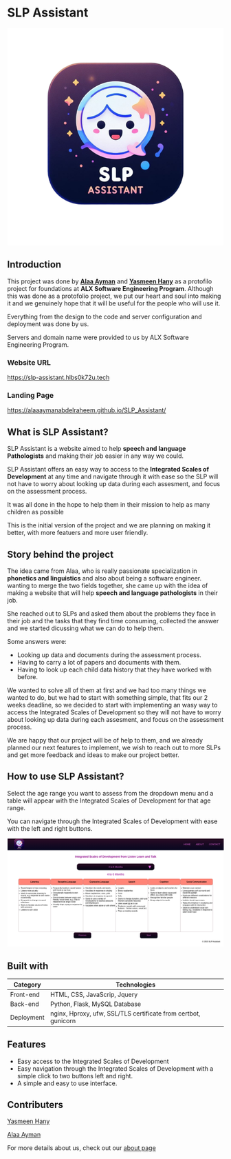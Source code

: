 # SLP Assistant

![SLP Assistant Logo](https://github.com/AlaaAymanAbdElRaheem/SLP_Assistant/blob/main/design/static/img/logo.png)

## Introduction

This project was done by **[Alaa Ayman](https://github.com/AlaaAymanAbdElRaheem)** and **[Yasmeen Hany](https://github.com/Eileanora)** as a protofilo project for foundations at **ALX Software Engineering Program**.
Although this was done as a protofolio project, we put our heart and soul into making it and we genuinely hope that it will be useful for the people who will use it.

Everything from the design to the code and server configuration and deployment was done by us.

Servers and domain name were provided to us by ALX Software Engineering Program.

### Website URL

<https://slp-assistant.hlbs0k72u.tech>

### Landing Page

<https://alaaaymanabdelraheem.github.io/SLP_Assistant/>

## What is SLP Assistant?

SLP Assistant is a website aimed to help **speech and language Pathologists** and making their job easier in any way we could.

SLP Assistant offers an easy way to access to the **Integrated Scales of Development** at any time and navigate through it with ease so the SLP will not have to worry about looking up data during each assesment, and focus on the assessment process.

It was all done in the hope to help them in their mission to help as many children as possible

This is the initial version of the project and we are planning on making it better, with more featuers and more user friendly.

## Story behind the project

The idea came from Alaa, who is really passionate specialization in **phonetics and linguistics** and also about being a software engineer. wanting to merge the two fields together, she came up with the idea of making a website that will help **speech and language pathologists** in their job.

She reached out to SLPs and asked them about the problems they face in their job and the tasks that they find time consuming, collected the answer and we started dicussing what we can do to help them.

Some answers were:

* Looking up data and documents during the assessment process.
* Having to carry a lot of papers and documents with them.
* Having to look up each child data history that they have worked with before.

We wanted to solve all of them at first and we had too many things we wanted to do, but we had to start with something simple, that fits our 2 weeks deadline, so we decided to start with implementing an wasy way to access the Integrated Scales of Development so they will not have to worry about looking up data during each assesment, and focus on the assessment process.

We are happy that our project will be of help to them, and we already planned our next features to implement, we wish to reach out to more SLPs and get more feedback and ideas to make our project better.

## How to use SLP Assistant?

Select the age range you want to assess from the dropdown menu and a table will appear with the Integrated Scales of Development for that age range.

You can navigate through the Integrated Scales of Development with ease with the left and right buttons.

<!-- Website image -->
<img src="https://github.com/AlaaAymanAbdElRaheem/SLP_Assistant/blob/main/design/static/img/website_image.png" alt="Website image" width="700"/>

## Built with

| Category   | Technologies                                                   |
| ---------- | -------------------------------------------------------------- |
| Front-end  | HTML, CSS, JavaScrip, Jquery                                   |
| Back-end   | Python, Flask, MySQL Database                                  |
| Deployment | nginx, Hproxy, ufw, SSL/TLS certificate from certbot, gunicorn |

## Features

* Easy access to the Integrated Scales of Development
* Easy navigation through the Integrated Scales of Development with a simple click to two buttons left and right.
* A simple and easy to use interface.

## Contributers

[Yasmeen Hany](https://github.com/Eileanora)

[Alaa Ayman](https://github.com/AlaaAymanAbdElRaheem)

For more details about us, check out our [about page](https://slp-assistant.hlbs0k72u.tech/contact)
